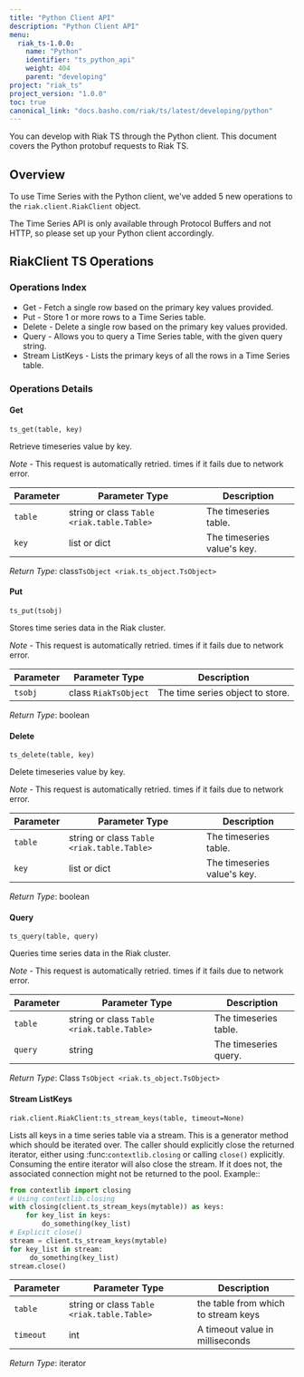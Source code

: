 ```yaml
---
title: "Python Client API"
description: "Python Client API"
menu:
  riak_ts-1.0.0:
    name: "Python"
    identifier: "ts_python_api"
    weight: 404
    parent: "developing"
project: "riak_ts"
project_version: "1.0.0"
toc: true
canonical_link: "docs.basho.com/riak/ts/latest/developing/python"
---
```



You can develop with Riak TS through the Python client. This document covers the Python protobuf requests to Riak TS.

## Overview
To use Time Series with the Python client, we've added 5 new operations to the `riak.client.RiakClient` object.

The Time Series API is only available through Protocol Buffers and not HTTP, so please set up your Python client accordingly.

## RiakClient TS Operations

### Operations Index
 * Get - Fetch a single row based on the primary key values provided.
 * Put - Store 1 or more rows to a Time Series table.
 * Delete - Delete a single row based on the primary key values provided.
 * Query - Allows you to query a Time Series table, with the given query string.
 * Stream ListKeys - Lists the primary keys of all the rows in a Time Series table.

### Operations Details

#### Get

`ts_get(table, key)`

Retrieve timeseries value by key.

*Note* - This request is automatically retried.
   times if it fails due to network error.

|Parameter| Parameter Type                             | Description                 |
|---------|--------------------------------------------|-----------------------------|
|`table`  | string or class `Table <riak.table.Table>` | The timeseries table.       |
|`key  `  | list or dict                               | The timeseries value's key. |

*Return Type*: class`TsObject <riak.ts_object.TsObject>`
 
#### Put

`ts_put(tsobj)`

Stores time series data in the Riak cluster.

*Note* - This request is automatically retried.
   times if it fails due to network error.

|Parameter| Parameter Type       | Description                      |
|---------|----------------------|----------------------------------|
|`tsobj`  | class `RiakTsObject` | The time series object to store. |

*Return Type*: boolean

#### Delete

`ts_delete(table, key)`

Delete timeseries value by key.

*Note* - This request is automatically retried.
   times if it fails due to network error.

|Parameter| Parameter Type                             | Description                 |
|---------|--------------------------------------------|-----------------------------|
|`table`  | string or class `Table <riak.table.Table>` | The timeseries table.       |
|`key  `  | list or dict                               | The timeseries value's key. |

*Return Type*: boolean

#### Query

`ts_query(table, query)`

Queries time series data in the Riak cluster.

*Note* - This request is automatically retried.
   times if it fails due to network error.

|Parameter| Parameter Type                             | Description          |
|---------|--------------------------------------------|----------------------|
|`table`  | string or class `Table <riak.table.Table>` | The timeseries table.|
|`query`  | string                                     | The timeseries query.|

*Return Type*: Class `TsObject <riak.ts_object.TsObject>`

#### Stream ListKeys

`riak.client.RiakClient:ts_stream_keys(table, timeout=None)`

Lists all keys in a time series table via a stream. This is a
generator method which should be iterated over.
The caller should explicitly close the returned iterator,
either using :func:`contextlib.closing` or calling `close()`
explicitly. Consuming the entire iterator will also close the
stream. If it does not, the associated connection might
not be returned to the pool. Example::

    
```python 
from contextlib import closing
# Using contextlib.closing
with closing(client.ts_stream_keys(mytable)) as keys:
    for key_list in keys:
        do_something(key_list)
# Explicit close()
stream = client.ts_stream_keys(mytable)
for key_list in stream:
     do_something(key_list)
stream.close()
```

|Parameter| Parameter Type                             | Description                         |
|---------|--------------------------------------------|-------------------------------------|
|`table`  | string or class `Table <riak.table.Table>` | the table from which to stream keys |
|`timeout`| int                                        | A timeout value in milliseconds     |


*Return Type*: iterator